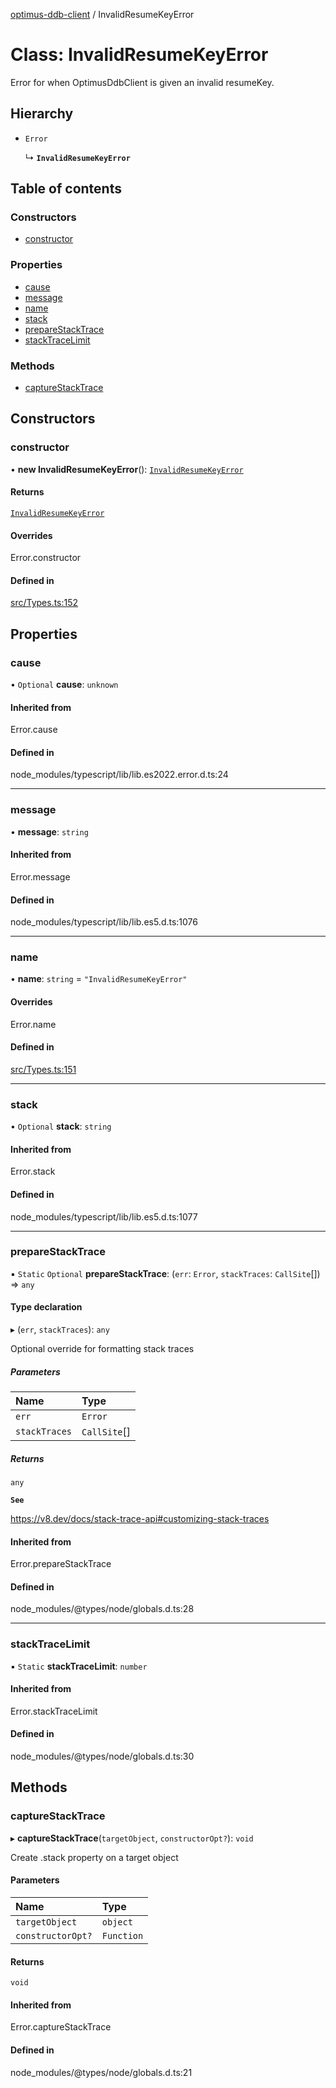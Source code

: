 [optimus-ddb-client](../index.md) / InvalidResumeKeyError

# Class: InvalidResumeKeyError

Error for when OptimusDdbClient is given an invalid resumeKey.

## Hierarchy

- `Error`

  ↳ **`InvalidResumeKeyError`**

## Table of contents

### Constructors

- [constructor](InvalidResumeKeyError.md#constructor)

### Properties

- [cause](InvalidResumeKeyError.md#cause)
- [message](InvalidResumeKeyError.md#message)
- [name](InvalidResumeKeyError.md#name)
- [stack](InvalidResumeKeyError.md#stack)
- [prepareStackTrace](InvalidResumeKeyError.md#preparestacktrace)
- [stackTraceLimit](InvalidResumeKeyError.md#stacktracelimit)

### Methods

- [captureStackTrace](InvalidResumeKeyError.md#capturestacktrace)

## Constructors

### constructor

• **new InvalidResumeKeyError**(): [`InvalidResumeKeyError`](InvalidResumeKeyError.md)

#### Returns

[`InvalidResumeKeyError`](InvalidResumeKeyError.md)

#### Overrides

Error.constructor

#### Defined in

[src/Types.ts:152](https://github.com/paulbarmstrong/optimus-ddb-client/blob/main/src/Types.ts#L152)

## Properties

### cause

• `Optional` **cause**: `unknown`

#### Inherited from

Error.cause

#### Defined in

node_modules/typescript/lib/lib.es2022.error.d.ts:24

___

### message

• **message**: `string`

#### Inherited from

Error.message

#### Defined in

node_modules/typescript/lib/lib.es5.d.ts:1076

___

### name

• **name**: `string` = `"InvalidResumeKeyError"`

#### Overrides

Error.name

#### Defined in

[src/Types.ts:151](https://github.com/paulbarmstrong/optimus-ddb-client/blob/main/src/Types.ts#L151)

___

### stack

• `Optional` **stack**: `string`

#### Inherited from

Error.stack

#### Defined in

node_modules/typescript/lib/lib.es5.d.ts:1077

___

### prepareStackTrace

▪ `Static` `Optional` **prepareStackTrace**: (`err`: `Error`, `stackTraces`: `CallSite`[]) => `any`

#### Type declaration

▸ (`err`, `stackTraces`): `any`

Optional override for formatting stack traces

##### Parameters

| Name | Type |
| :------ | :------ |
| `err` | `Error` |
| `stackTraces` | `CallSite`[] |

##### Returns

`any`

**`See`**

https://v8.dev/docs/stack-trace-api#customizing-stack-traces

#### Inherited from

Error.prepareStackTrace

#### Defined in

node_modules/@types/node/globals.d.ts:28

___

### stackTraceLimit

▪ `Static` **stackTraceLimit**: `number`

#### Inherited from

Error.stackTraceLimit

#### Defined in

node_modules/@types/node/globals.d.ts:30

## Methods

### captureStackTrace

▸ **captureStackTrace**(`targetObject`, `constructorOpt?`): `void`

Create .stack property on a target object

#### Parameters

| Name | Type |
| :------ | :------ |
| `targetObject` | `object` |
| `constructorOpt?` | `Function` |

#### Returns

`void`

#### Inherited from

Error.captureStackTrace

#### Defined in

node_modules/@types/node/globals.d.ts:21
